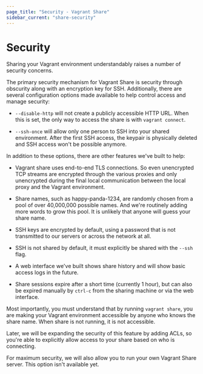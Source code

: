 ```yaml
---
page_title: "Security - Vagrant Share"
sidebar_current: "share-security"
---
```


# Security

Sharing your Vagrant environment understandably raises a number of security
concerns.

The primary security mechanism for Vagrant
Share is security through obscurity along with an encryption key for SSH.
Additionally, there are several configuration options made available to
help control access and manage security:

  * `--disable-http` will not create a publicly accessible HTTP URL. When
    this is set, the only way to access the share is with `vagrant connect`.

  * `--ssh-once` will allow only one person to SSH into your shared environment.
    After the first SSH access, the keypair is physically deleted and SSH
    access won't be possible anymore.

In addition to these options, there are other features we've built to help:

  * Vagrant share uses end-to-end TLS connections. So even unencrypted TCP streams
    are encrypted through the various proxies and only unencrypted during the final
    local communication between the local proxy and the Vagrant environment.

  * Share names, such as happy-panda-1234, are randomly chosen from a pool
    of over 40,000,000 possible names. And we're routinely adding more
    words to grow this pool. It is unlikely that anyone will guess your
    share name.

  * SSH keys are encrypted by default, using a password that is not transmitted
    to our servers or across the network at all.

  * SSH is not shared by default, it must explicitly be shared with the
    `--ssh` flag.

  * A web interface we've built shows share history and will show basic
    access logs in the future.

  * Share sessions expire after a short time (currently 1 hour), but
    can also be expired manually by `ctrl-c` from the sharing machine
    or via the web interface.

Most importantly, you must understand that by running `vagrant share`,
you are making your Vagrant environment accessible by anyone who knows
the share name. When share is not running, it is not accessible.

Later, we will be expanding the security of this feature by adding ACLs,
so you're able to explicitly allow
access to your share based on who is connecting.

For maximum security, we will also allow you to run your own Vagrant
Share server. This option isn't available yet.
